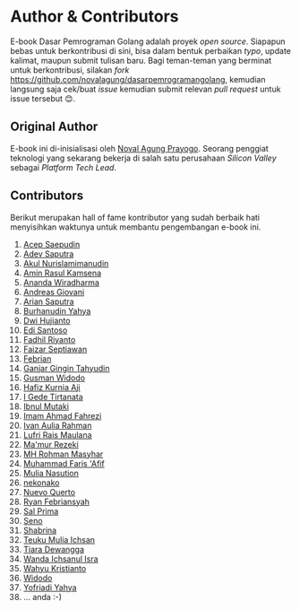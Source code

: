 # Author & Contributors

E-book Dasar Pemrograman Golang adalah proyek *open source*. Siapapun bebas untuk berkontribusi di sini, bisa dalam bentuk perbaikan *typo*, update kalimat, maupun submit tulisan baru. Bagi teman-teman yang berminat untuk berkontribusi, silakan *fork* https://github.com/novalagung/dasarpemrogramangolang, kemudian langsung saja cek/buat *issue* kemudian submit relevan *pull request* untuk issue tersebut 😊.


## Original Author

E-book ini di-inisialisasi oleh [Noval Agung Prayogo](https://linktr.ee/novalagung). Seorang penggiat teknologi yang sekarang bekerja di salah satu perusahaan *Silicon Valley* sebagai *Platform Tech Lead*.

## Contributors

Berikut merupakan hall of fame kontributor yang sudah berbaik hati menyisihkan waktunya untuk membantu pengembangan e-book ini.

1. [Acep Saepudin](https://github.com/acepsaepudin)
1. [Adev Saputra](https://github.com/adev22)
1. [Akul Nurislamimanudin](https://github.com/akulnurislam)
1. [Amin Rasul Kamsena](https://github.com/seno-ark)
1. [Ananda Wiradharma](https://github.com/anandawira)
1. [Andreas Giovani](https://github.com/compatc)
1. [Arian Saputra](https://github.com/Rhyanz46)
1. [Burhanudin Yahya](https://github.com/burhanudinyahya)
1. [Dwi Hujianto](https://github.com/dwihujianto)
1. [Edi Santoso](https://github.com/repodevs)
1. [Fadhil Riyanto](https://github.com/fadhil-riyanto)
1. [Faizar Septiawan](https://github.com/icarrr)
1. [Febrian](https://github.com/febri4n)
1. [Ganjar Gingin Tahyudin](https://github.com/zarszz)
1. [Gusman Widodo](https://github.com/gusmanwidodo)
1. [Hafiz Kurnia Aji](https://github.com/hafizkurniaaji)
1. [I Gede Tirtanata](https://github.com/gedenata)
1. [Ibnul Mutaki](https://github.com/cacing69)
1. [Imam Ahmad Fahrezi](https://github.com/imamcenter)
1. [Ivan Aulia Rahman](https://github.com/ivanauliaa)
1. [Lufri Rais Maulana](https://github.com/raismaulana)
1. [Ma'mur Rezeki](https://github.com/erzqy)
1. [MH Rohman Masyhar](https://github.com/rohmanhm)
1. [Muhammad Faris 'Afif](https://github.com/muhfaris)
1. [Mulia Nasution](https://github.com/mul14)
1. [nekonako](https://github.com/nekonako)
1. [Nuevo Querto](https://github.com/NuevoQuerto)
1. [Ryan Febriansyah](https://github.com/sodrooome)
1. [Sal Prima](https://github.com/salprima)
1. [Seno](https://github.com/seno-ark)
1. [Shabrina](https://github.com/renaissains)
1. [Teuku Mulia Ichsan](https://github.com/teukumulya-ichsan)
1. [Tiara Dewangga](https://github.com/ktiarad)
1. [Wanda Ichsanul Isra](https://github.com/wlisrausr)
1. [Wahyu Kristianto](https://github.com/Kristories)
1. [Widodo](https://github.com/purwowd)
1. [Yofriadi Yahya](https://github.com/yofriadi)
1. ... anda :-) 
